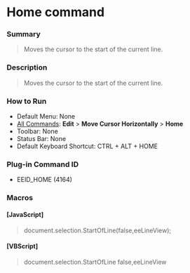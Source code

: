 # Home command

### Summary

> Moves the cursor to the start of the current line.

### Description

> Moves the cursor to the start of the current line.

### How to Run

- Default Menu: None
- [All Commands](../tools/all_commands): **Edit** \> **Move Cursor Horizontally**
\> **Home**
- Toolbar: None
- Status Bar: None
- Default Keyboard Shortcut: CTRL + ALT + HOME

### Plug-in Command ID

- EEID\_HOME (4164)

### Macros

#### \[JavaScript\]

> document.selection.StartOfLine(false,eeLineView);

#### \[VBScript\]

> document.selection.StartOfLine false,eeLineView
